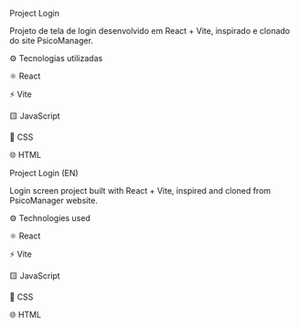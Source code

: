 Project Login

Projeto de tela de login desenvolvido em React + Vite, inspirado e clonado do site PsicoManager.

⚙️ Tecnologias utilizadas

⚛️ React

⚡ Vite

🟨 JavaScript

🎨 CSS

🌐 HTML

Project Login (EN)

Login screen project built with React + Vite, inspired and cloned from PsicoManager website.

⚙️ Technologies used

⚛️ React

⚡ Vite

🟨 JavaScript

🎨 CSS

🌐 HTML
